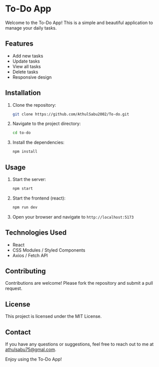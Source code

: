 # To-Do App

Welcome to the To-Do App! This is a simple and beautiful application to manage your daily tasks.

## Features

- Add new tasks
- Update tasks
- View all tasks
- Delete tasks
- Responsive design


## Installation

1. Clone the repository:

    ```bash
    git clone https://github.com/AthulSabu2002/To-do.git
    ```

2. Navigate to the project directory:

    ```bash
    cd to-do
    ```

3. Install the dependencies:

    ```bash
    npm install
    ```

## Usage

1. Start the server:

    ```bash
    npm start
    ```

2. Start the frontend (react):

    ```bash
    npm run dev
    ```

3. Open your browser and navigate to `http://localhost:5173`

## Technologies Used

- React
- CSS Modules / Styled Components
- Axios / Fetch API

## Contributing

Contributions are welcome! Please fork the repository and submit a pull request.

## License

This project is licensed under the MIT License.

## Contact

If you have any questions or suggestions, feel free to reach out to me at [athulsabu75@gmal.com](mailto:athulsabu75@gmal.com).

Enjoy using the To-Do App!
